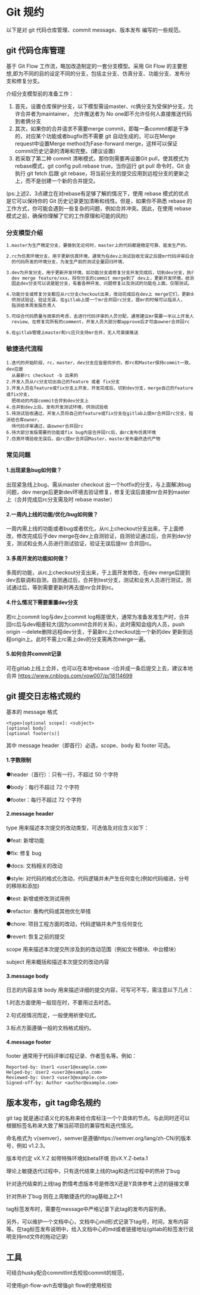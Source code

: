 # Git 规约

以下是对 git 代码仓库管理、commit message、版本发布 编写的一些规范。

## git 代码仓库管理

基于 Git Flow 工作流，略加改造制定的一套分支模型。采用 Git Flow 的主要思想,即为不同的目的设定不同的分支，包括主分支、仿真分支、功能分支、发布分支和修复分支。

介绍分支模型前的准备工作：
1. 首先，设置仓库保护分支，以下模型需设master、rc俩分支为受保护分支，允许合并者为maintainer，
  允许推送者为 No one即不允许任何人直接推送代码到者俩分支
2. 其次，如果你的合并请求不需要merge commit，即每一条commit都是干净的，对应某个功能或者bugfix而不需要
  git 自动生成的，可以在Merge request中设置Merge method为Fase-forward merge，这样可以保证commit历史记录的清晰和完整。(建议设置)
3. 若采取了第二种 commit 清晰模式，那你则需要再设置Git pull，使其模式为rebase模式，git config pull.rebase true，当你运行 git pull 命令时，Git 会执行 git fetch 后跟 git rebase，将当前分支的提交应用到远程分支的更新之上，而不是创建一个新的合并提交。

(ps:上述2、3点建立在对rebase有足够了解的情况下，使用 rebase 模式的优点是它可以保持你的 Git 历史记录更加清晰和线性。但是，如果你不熟悉 rebase 的工作方式，你可能会遇到一些复杂的问题，例如合并冲突。因此，在使用 rebase 模式之前，确保你理解了它的工作原理和可能的风险)

### 分支模型介绍

````md
1.master为生产稳定分支，要做到无论何时，master上的代码都是稳定可靠、能发生产的。

2.rc为仿真环境分支，用于更新仿真环境，通常为在dev上测试验收无误之后提mr代码评审后合并回rc分支
  的代码所发的环境分支，为发生产前的测试全量回归环境，

3.dev为开发分支，用于更新开发环境，如功能分支或修复分支开发完成后，切到dev分支，执行
  dev merge feature/xxx，将你分支的commit merge到了 dev上，更新开发环境，给测试验收。
  因此dev分支可以说是脏分支，有着各种开发、问题修复以及测试的功能在上面，仅限测试。

4.功能分支或修复分支都应从rc分支checkout出来，改动完成后在dev上 merge它们，更新dev环境
  供测试验证，验证无误，在gitlab上提一个mr合并回rc分支，提mr的时候可以指派人，
  指派给本周发版负责人

5.可综合代码质量与效率的考虑，去进行代码评审的人员分配，通常建议mr需要一半以上开发人员
  review、在修复完所有的comment，开发人员大部分都approve后才可由owner合并回rc

6.在gitlab管理上master和rc应只支持mr合并，无人可直接推送
````

### 敏捷迭代流程

````
1.迭代的开始阶段，rc，master，dev分支应皆是同步的，即rc和Master保持commit一致，dev应是
  从最新rc checkout -b 出来的
2.开发人员从rc分支切出自己的feature 或者 fix分支
3.开发人员在feature或fix分支上开发，开发完成后，切到dev分支，merge自己的feature或fix分支，
  把改动的内容commit合并到dev分支上
4.合并到dev上后，发布开发测试环境，供测试验收
5.待测试验收通过，开发人员将自己的feature或fix分支在gitlab上提mr合并回rc分支，指派给仓库owner，
  待代码评审通过，由owner合并回rc
6.待大部分发版需要的功能或fix bug内容合并回rc后，由rc发布仿真环境
7.仿真环境验收无误后，由rc提mr合并回Master，master发布最终迭代产物
````

### 常见问题
#### 1.出现紧急bug如何做？

出现紧急线上bug、需从master checkout 出一个hotfix的分支，与上面解决bug问题，dev merge后更新dev环境去验证修复，修复无误后直接mr合并到master上（合并完成后rc分支需及时 rebase master）

#### 2.一周内上线的功能/优化/bug如何做？

一周内需上线的功能或者bug或者优化，从rc上checkout分支出来，于上面修改，修改完成后于dev merge在dev上自测验证，自测验证通过后，合并到dev分支，测试和业务人员进行测试验证，验证无误后提mr 合并回rc。

#### 3.多周开发的功能如何做？

多周的功能，从rc上checkout分支出来，于上面开发修改，在dev merge后提到dev去联调和自测，自测通过后，合并到test分支，测试和业务人员进行测试，测试通过后，等到需要更新时再去提mr合并到rc。

#### 4.什么情况下需要重置dev分支

若rc上commit log与dev上commit log相差很大，通常为准备发准生产时，合并回rc后与dev相差较大(因为commit合并的关系)，此时需知会组内人员，push origin --delete删除远程dev分支，于最新rc上checkout出一个新的dev 更新到远程origin上。此时不需上rc需上dev的分支需再次merge一遍。

#### 5.如何合并commit记录

可在gitlab上线上合并，也可以在本地rebase -i合并成一条后提交上去，建议本地合并
https://www.cnblogs.com/vow007/p/18114699

## git 提交日志格式规约
基本的 message 格式

```
<type>[optional scope]: <subject>
[optional body]
[optional footer(s)]
```
其中 message header（即首行）必选，scope、body 和 footer 可选。

#### 1.字数限制

●header（首行）：只有一行，不超过 50 个字符

●body：每行不超过 72 个字符

●footer：每行不超过 72 个字符

#### 2.message header

type 用来描述本次提交的改动类型，可选值及对应含义如下：

●feat: 新增功能


●fix: 修复 bug

●docs: 文档相关的改动

●style: 对代码的格式化改动，代码逻辑并未产生任何变化(例如代码缩进，分号的移除和添加)

●test: 新增或修改测试用例

●refactor: 重构代码或其他优化举措

●chore: 项目工程方面的改动，代码逻辑并未产生任何变化

●revert: 恢复之前的提交

scope 用来描述本次提交所涉及到的改动范围（例如文书模块、中台模块）

subject 用来概括和描述本次提交的改动内容

#### 3.message body

日志的内容主体 body 用来描述详细的提交内容，可写可不写，需注意以下几点：

1.时态方面使用一般现在时，不要用过去时态。

2.句式视情况而定，一般使用祈使句式。

3.标点方面遵循一般的文档格式规约。

#### 4.message footer

footer 通常用于代码评审过程记录、作者签名等。例如：
```
Reported-by: User1 <user1@example.com>
Helped-by: User2 <user2@example.com>
Reviewed-by: User3 <user3@example.com>
Signed-off-by: Author <author@example.com>
```
## 版本发布，git tag命名规约
git tag 就是通过语义化的名称来给仓库标注一个个具体的节点。与此同时还可以根据标签名称来大致了解当前项目的兼容性和迭代情况。

命名格式为 v{semver}，semver是遵循https://semver.org/lang/zh-CN/的版本号，例如 v1.2.3。

版本号约定 vX.Y.Z
如带特殊环境如beta环境 则vX.Y.Z-beta.1

理论上敏捷迭代过程中，只有迭代结束上线的tag和迭代过程中的热补丁bug

针对迭代结束的上线tag 酌情考虑版本号是修改X还是Y具体参考上述的链接文章

针对热补丁bug 则在上周敏捷迭代的tag基础上Z+1

tag标签发布时，需要在message中严格记录下此tag的发布内容列表。

另外，可以维护一个文档中心，文档中心md形式记录下tag号，时间，发布内容等。在tag标签发布说明中，给入文档中心的md或者链接地址(gitlab的标签发行说明支持md文件的拖动记录)

## 工具
可结合husky配合commitlint去校验commit的规范，

可使用git-flow-avh去增强git flow的使用校验
